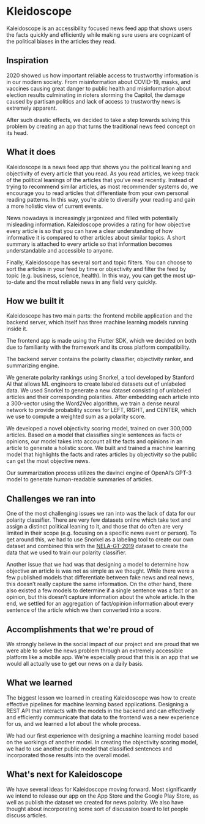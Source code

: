 # Kleidoscope
Kaleidoscope is an accessibility focused news feed app that shows users the facts quickly and efficiently while making sure users are cognizant of the political biases in the articles they read.

## Inspiration
2020 showed us how important reliable access to trustworthy information is in our modern society. From misinformation about COVID-19, masks, and vaccines causing great danger to public health and misinformation about election results culminating in rioters storming the Capitol, the damage caused by partisan politics and lack of access to trustworthy news is extremely apparent. 

After such drastic effects, we decided to take a step towards solving this problem by creating an app that turns the traditional news feed concept on its head.

## What it does
Kaleidoscope is a news feed app that shows you the political leaning and objectivity of every article that you read. As you read articles, we keep track of the political leanings of the articles that you’ve read recently. Instead of trying to recommend similar articles, as most recommender systems do, we encourage you to read articles that differentiate from your own personal reading patterns. In this way, you’re able to diversify your reading and gain a more holistic view of current events. 

News nowadays is increasingly jargonized and filled with potentially misleading information. Kaleidoscope provides a rating for how objective every article is so that you can have a clear understanding of how informative it is compared to other articles about similar topics. A short summary is attached to every article so that information becomes understandable and accessible to anyone. 

Finally, Kaleidoscope has several sort and topic filters. You can choose to sort the articles in your feed by time or objectivity and filter the feed by topic (e.g. business, science, health). In this way, you can get the most up-to-date and the most reliable news in any field very quickly. 

## How we built it
Kaleidoscope has two main parts: the frontend mobile application and the backend server, which itself has three machine learning models running inside it. 

The frontend app is made using the Flutter SDK, which we decided on both due to familiarity with the framework and its cross platform compatibility. 

The backend server contains the polarity classifier, objectivity ranker, and summarizing engine. 

We generate polarity rankings using Snorkel, a tool developed by Stanford AI that allows ML engineers to create labeled datasets out of unlabeled data. We used Snorkel to generate a new dataset consisting of unlabeled articles and their corresponding polarities. After embedding each article into a 300-vector using the Word2Vec algorithm, we train a dense neural network to provide probability scores for LEFT, RIGHT, and CENTER, which we use to compute a weighted sum as a polarity score. 

We developed a novel objectivity scoring model, trained on over 300,000 articles. Based on a model that classifies single sentences as facts or opinions, our model takes into account all the facts and opinions in an article to generate a holistic score. We built and trained a machine learning model that highlights the facts and rates articles by objectivity so the public can get the most objective news. 

Our summarization process utilizes the davinci engine of OpenAI’s GPT-3 model to generate human-readable summaries of articles. 

## Challenges we ran into
One of the most challenging issues we ran into was the lack of data for our polarity classifier. There are very few datasets online which take text and assign a distinct political leaning to it, and those that do often are very limited in their scope (e.g. focusing on a specific news event or person). To get around this, we had to use Snorkel as a labeling tool to create our own dataset and combined this with the [NELA-GT-2019](https://github.com/mgruppi/nela-gt-2019) dataset to create the data that we used to train our polarity classifier.

Another issue that we had was that designing a model to determine how objective an article is was not as simple as we thought. While there were a few published models that differentiate between fake news and real news, this doesn’t really capture the same information. On the other hand, there also existed a few models to determine if a single sentence was a fact or an opinion, but this doesn’t capture information about the whole article. In the end, we settled for an aggregation of fact/opinion information about every sentence of the article which we then converted into a score. 

## Accomplishments that we're proud of
We strongly believe in the social impact of our project and are proud that we were able to solve the news problem through an extremely accessible platform like a mobile app. We’re especially proud that this is an app that we would all actually use to get our news on a daily basis.

## What we learned
The biggest lesson we learned in creating Kaleidoscope was how to create effective pipelines for machine learning based applications. Designing a REST API that interacts with the models in the backend and can effectively and efficiently communicate that data to the frontend was a new experience for us, and we learned a lot about the whole process. 

We had our first experience with designing a machine learning model based on the workings of another model. In creating the objectivity scoring model, we had to use another public model that classified sentences and incorporated those results into the overall model.

## What's next for Kaleidoscope
We have several ideas for Kaleidoscope moving forward. Most significantly we intend to release our app on the App Store and the Google Play Store, as well as publish the dataset we created for news polarity.  We also have thought about incorporating some sort of discussion board to let people discuss articles. 
